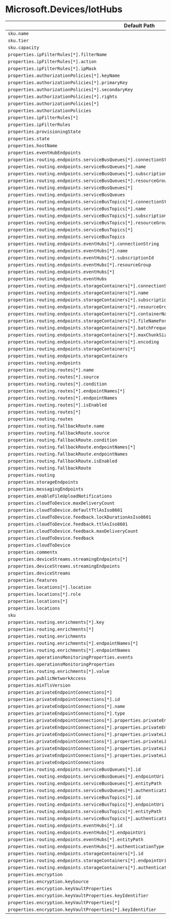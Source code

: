 # Microsoft.Devices/IotHubs

| Default Path | Alias |
|---|---|
| `sku.name` | `Microsoft.Devices/IotHubs/sku.name` |
| `sku.tier` | `Microsoft.Devices/IotHubs/sku.tier` |
| `sku.capacity` | `Microsoft.Devices/IotHubs/sku.capacity` |
| `properties.ipFilterRules[*].filterName` | `Microsoft.Devices/IotHubs/ipFilterRules[*].filterName` |
| `properties.ipFilterRules[*].action` | `Microsoft.Devices/IotHubs/ipFilterRules[*].action` |
| `properties.ipFilterRules[*].ipMask` | `Microsoft.Devices/IotHubs/ipFilterRules[*].ipMask` |
| `properties.authorizationPolicies[*].keyName` | `Microsoft.Devices/IotHubs/authorizationPolicies[*].keyName` |
| `properties.authorizationPolicies[*].primaryKey` | `Microsoft.Devices/IotHubs/authorizationPolicies[*].primaryKey` |
| `properties.authorizationPolicies[*].secondaryKey` | `Microsoft.Devices/IotHubs/authorizationPolicies[*].secondaryKey` |
| `properties.authorizationPolicies[*].rights` | `Microsoft.Devices/IotHubs/authorizationPolicies[*].rights` |
| `properties.authorizationPolicies[*]` | `Microsoft.Devices/IotHubs/authorizationPolicies[*]` |
| `properties.authorizationPolicies` | `Microsoft.Devices/IotHubs/authorizationPolicies` |
| `properties.ipFilterRules[*]` | `Microsoft.Devices/IotHubs/ipFilterRules[*]` |
| `properties.ipFilterRules` | `Microsoft.Devices/IotHubs/ipFilterRules` |
| `properties.provisioningState` | `Microsoft.Devices/IotHubs/provisioningState` |
| `properties.state` | `Microsoft.Devices/IotHubs/state` |
| `properties.hostName` | `Microsoft.Devices/IotHubs/hostName` |
| `properties.eventHubEndpoints` | `Microsoft.Devices/IotHubs/eventHubEndpoints` |
| `properties.routing.endpoints.serviceBusQueues[*].connectionString` | `Microsoft.Devices/IotHubs/routing.endpoints.serviceBusQueues[*].connectionString` |
| `properties.routing.endpoints.serviceBusQueues[*].name` | `Microsoft.Devices/IotHubs/routing.endpoints.serviceBusQueues[*].name` |
| `properties.routing.endpoints.serviceBusQueues[*].subscriptionId` | `Microsoft.Devices/IotHubs/routing.endpoints.serviceBusQueues[*].subscriptionId` |
| `properties.routing.endpoints.serviceBusQueues[*].resourceGroup` | `Microsoft.Devices/IotHubs/routing.endpoints.serviceBusQueues[*].resourceGroup` |
| `properties.routing.endpoints.serviceBusQueues[*]` | `Microsoft.Devices/IotHubs/routing.endpoints.serviceBusQueues[*]` |
| `properties.routing.endpoints.serviceBusQueues` | `Microsoft.Devices/IotHubs/routing.endpoints.serviceBusQueues` |
| `properties.routing.endpoints.serviceBusTopics[*].connectionString` | `Microsoft.Devices/IotHubs/routing.endpoints.serviceBusTopics[*].connectionString` |
| `properties.routing.endpoints.serviceBusTopics[*].name` | `Microsoft.Devices/IotHubs/routing.endpoints.serviceBusTopics[*].name` |
| `properties.routing.endpoints.serviceBusTopics[*].subscriptionId` | `Microsoft.Devices/IotHubs/routing.endpoints.serviceBusTopics[*].subscriptionId` |
| `properties.routing.endpoints.serviceBusTopics[*].resourceGroup` | `Microsoft.Devices/IotHubs/routing.endpoints.serviceBusTopics[*].resourceGroup` |
| `properties.routing.endpoints.serviceBusTopics[*]` | `Microsoft.Devices/IotHubs/routing.endpoints.serviceBusTopics[*]` |
| `properties.routing.endpoints.serviceBusTopics` | `Microsoft.Devices/IotHubs/routing.endpoints.serviceBusTopics` |
| `properties.routing.endpoints.eventHubs[*].connectionString` | `Microsoft.Devices/IotHubs/routing.endpoints.eventHubs[*].connectionString` |
| `properties.routing.endpoints.eventHubs[*].name` | `Microsoft.Devices/IotHubs/routing.endpoints.eventHubs[*].name` |
| `properties.routing.endpoints.eventHubs[*].subscriptionId` | `Microsoft.Devices/IotHubs/routing.endpoints.eventHubs[*].subscriptionId` |
| `properties.routing.endpoints.eventHubs[*].resourceGroup` | `Microsoft.Devices/IotHubs/routing.endpoints.eventHubs[*].resourceGroup` |
| `properties.routing.endpoints.eventHubs[*]` | `Microsoft.Devices/IotHubs/routing.endpoints.eventHubs[*]` |
| `properties.routing.endpoints.eventHubs` | `Microsoft.Devices/IotHubs/routing.endpoints.eventHubs` |
| `properties.routing.endpoints.storageContainers[*].connectionString` | `Microsoft.Devices/IotHubs/routing.endpoints.storageContainers[*].connectionString` |
| `properties.routing.endpoints.storageContainers[*].name` | `Microsoft.Devices/IotHubs/routing.endpoints.storageContainers[*].name` |
| `properties.routing.endpoints.storageContainers[*].subscriptionId` | `Microsoft.Devices/IotHubs/routing.endpoints.storageContainers[*].subscriptionId` |
| `properties.routing.endpoints.storageContainers[*].resourceGroup` | `Microsoft.Devices/IotHubs/routing.endpoints.storageContainers[*].resourceGroup` |
| `properties.routing.endpoints.storageContainers[*].containerName` | `Microsoft.Devices/IotHubs/routing.endpoints.storageContainers[*].containerName` |
| `properties.routing.endpoints.storageContainers[*].fileNameFormat` | `Microsoft.Devices/IotHubs/routing.endpoints.storageContainers[*].fileNameFormat` |
| `properties.routing.endpoints.storageContainers[*].batchFrequencyInSeconds` | `Microsoft.Devices/IotHubs/routing.endpoints.storageContainers[*].batchFrequencyInSeconds` |
| `properties.routing.endpoints.storageContainers[*].maxChunkSizeInBytes` | `Microsoft.Devices/IotHubs/routing.endpoints.storageContainers[*].maxChunkSizeInBytes` |
| `properties.routing.endpoints.storageContainers[*].encoding` | `Microsoft.Devices/IotHubs/routing.endpoints.storageContainers[*].encoding` |
| `properties.routing.endpoints.storageContainers[*]` | `Microsoft.Devices/IotHubs/routing.endpoints.storageContainers[*]` |
| `properties.routing.endpoints.storageContainers` | `Microsoft.Devices/IotHubs/routing.endpoints.storageContainers` |
| `properties.routing.endpoints` | `Microsoft.Devices/IotHubs/routing.endpoints` |
| `properties.routing.routes[*].name` | `Microsoft.Devices/IotHubs/routing.routes[*].name` |
| `properties.routing.routes[*].source` | `Microsoft.Devices/IotHubs/routing.routes[*].source` |
| `properties.routing.routes[*].condition` | `Microsoft.Devices/IotHubs/routing.routes[*].condition` |
| `properties.routing.routes[*].endpointNames[*]` | `Microsoft.Devices/IotHubs/routing.routes[*].endpointNames[*]` |
| `properties.routing.routes[*].endpointNames` | `Microsoft.Devices/IotHubs/routing.routes[*].endpointNames` |
| `properties.routing.routes[*].isEnabled` | `Microsoft.Devices/IotHubs/routing.routes[*].isEnabled` |
| `properties.routing.routes[*]` | `Microsoft.Devices/IotHubs/routing.routes[*]` |
| `properties.routing.routes` | `Microsoft.Devices/IotHubs/routing.routes` |
| `properties.routing.fallbackRoute.name` | `Microsoft.Devices/IotHubs/routing.fallbackRoute.name` |
| `properties.routing.fallbackRoute.source` | `Microsoft.Devices/IotHubs/routing.fallbackRoute.source` |
| `properties.routing.fallbackRoute.condition` | `Microsoft.Devices/IotHubs/routing.fallbackRoute.condition` |
| `properties.routing.fallbackRoute.endpointNames[*]` | `Microsoft.Devices/IotHubs/routing.fallbackRoute.endpointNames[*]` |
| `properties.routing.fallbackRoute.endpointNames` | `Microsoft.Devices/IotHubs/routing.fallbackRoute.endpointNames` |
| `properties.routing.fallbackRoute.isEnabled` | `Microsoft.Devices/IotHubs/routing.fallbackRoute.isEnabled` |
| `properties.routing.fallbackRoute` | `Microsoft.Devices/IotHubs/routing.fallbackRoute` |
| `properties.routing` | `Microsoft.Devices/IotHubs/routing` |
| `properties.storageEndpoints` | `Microsoft.Devices/IotHubs/storageEndpoints` |
| `properties.messagingEndpoints` | `Microsoft.Devices/IotHubs/messagingEndpoints` |
| `properties.enableFileUploadNotifications` | `Microsoft.Devices/IotHubs/enableFileUploadNotifications` |
| `properties.cloudToDevice.maxDeliveryCount` | `Microsoft.Devices/IotHubs/cloudToDevice.maxDeliveryCount` |
| `properties.cloudToDevice.defaultTtlAsIso8601` | `Microsoft.Devices/IotHubs/cloudToDevice.defaultTtlAsIso8601` |
| `properties.cloudToDevice.feedback.lockDurationAsIso8601` | `Microsoft.Devices/IotHubs/cloudToDevice.feedback.lockDurationAsIso8601` |
| `properties.cloudToDevice.feedback.ttlAsIso8601` | `Microsoft.Devices/IotHubs/cloudToDevice.feedback.ttlAsIso8601` |
| `properties.cloudToDevice.feedback.maxDeliveryCount` | `Microsoft.Devices/IotHubs/cloudToDevice.feedback.maxDeliveryCount` |
| `properties.cloudToDevice.feedback` | `Microsoft.Devices/IotHubs/cloudToDevice.feedback` |
| `properties.cloudToDevice` | `Microsoft.Devices/IotHubs/cloudToDevice` |
| `properties.comments` | `Microsoft.Devices/IotHubs/comments` |
| `properties.deviceStreams.streamingEndpoints[*]` | `Microsoft.Devices/IotHubs/deviceStreams.streamingEndpoints[*]` |
| `properties.deviceStreams.streamingEndpoints` | `Microsoft.Devices/IotHubs/deviceStreams.streamingEndpoints` |
| `properties.deviceStreams` | `Microsoft.Devices/IotHubs/deviceStreams` |
| `properties.features` | `Microsoft.Devices/IotHubs/features` |
| `properties.locations[*].location` | `Microsoft.Devices/IotHubs/locations[*].location` |
| `properties.locations[*].role` | `Microsoft.Devices/IotHubs/locations[*].role` |
| `properties.locations[*]` | `Microsoft.Devices/IotHubs/locations[*]` |
| `properties.locations` | `Microsoft.Devices/IotHubs/locations` |
| `sku` | `Microsoft.Devices/IotHubs/sku` |
| `properties.routing.enrichments[*].key` | `Microsoft.Devices/IotHubs/routing.enrichments[*].key` |
| `properties.routing.enrichments[*]` | `Microsoft.Devices/IotHubs/routing.enrichments[*]` |
| `properties.routing.enrichments` | `Microsoft.Devices/IotHubs/routing.enrichments` |
| `properties.routing.enrichments[*].endpointNames[*]` | `Microsoft.Devices/IotHubs/routing.enrichments[*].endpointNames[*]` |
| `properties.routing.enrichments[*].endpointNames` | `Microsoft.Devices/IotHubs/routing.enrichments[*].endpointNames` |
| `properties.operationsMonitoringProperties.events` | `Microsoft.Devices/IotHubs/operationsMonitoringProperties.events` |
| `properties.operationsMonitoringProperties` | `Microsoft.Devices/IotHubs/operationsMonitoringProperties` |
| `properties.routing.enrichments[*].value` | `Microsoft.Devices/IotHubs/routing.enrichments[*].value` |
| `properties.publicNetworkAccess` | `Microsoft.Devices/IotHubs/publicNetworkAccess` |
| `properties.minTlsVersion` | `Microsoft.Devices/IotHubs/minTlsVersion` |
| `properties.privateEndpointConnections[*]` | `Microsoft.Devices/IotHubs/privateEndpointConnections[*]` |
| `properties.privateEndpointConnections[*].id` | `Microsoft.Devices/IotHubs/privateEndpointConnections[*].id` |
| `properties.privateEndpointConnections[*].name` | `Microsoft.Devices/IotHubs/privateEndpointConnections[*].name` |
| `properties.privateEndpointConnections[*].type` | `Microsoft.Devices/IotHubs/privateEndpointConnections[*].type` |
| `properties.privateEndpointConnections[*].properties.privateEndpoint` | `Microsoft.Devices/IotHubs/privateEndpointConnections[*].privateEndpoint` |
| `properties.privateEndpointConnections[*].properties.privateEndpoint.id` | `Microsoft.Devices/IotHubs/privateEndpointConnections[*].privateEndpoint.id` |
| `properties.privateEndpointConnections[*].properties.privateLinkServiceConnectionState` | `Microsoft.Devices/IotHubs/privateEndpointConnections[*].privateLinkServiceConnectionState` |
| `properties.privateEndpointConnections[*].properties.privateLinkServiceConnectionState.status` | `Microsoft.Devices/IotHubs/privateEndpointConnections[*].privateLinkServiceConnectionState.status` |
| `properties.privateEndpointConnections[*].properties.privateLinkServiceConnectionState.description` | `Microsoft.Devices/IotHubs/privateEndpointConnections[*].privateLinkServiceConnectionState.description` |
| `properties.privateEndpointConnections[*].properties.privateLinkServiceConnectionState.actionsRequired` | `Microsoft.Devices/IotHubs/privateEndpointConnections[*].privateLinkServiceConnectionState.actionsRequired` |
| `properties.privateEndpointConnections` | `Microsoft.Devices/IotHubs/privateEndpointConnections` |
| `properties.routing.endpoints.serviceBusQueues[*].id` | `Microsoft.Devices/IotHubs/routing.endpoints.serviceBusQueues[*].id` |
| `properties.routing.endpoints.serviceBusQueues[*].endpointUri` | `Microsoft.Devices/IotHubs/routing.endpoints.serviceBusQueues[*].endpointUri` |
| `properties.routing.endpoints.serviceBusQueues[*].entityPath` | `Microsoft.Devices/IotHubs/routing.endpoints.serviceBusQueues[*].entityPath` |
| `properties.routing.endpoints.serviceBusQueues[*].authenticationType` | `Microsoft.Devices/IotHubs/routing.endpoints.serviceBusQueues[*].authenticationType` |
| `properties.routing.endpoints.serviceBusTopics[*].id` | `Microsoft.Devices/IotHubs/routing.endpoints.serviceBusTopics[*].id` |
| `properties.routing.endpoints.serviceBusTopics[*].endpointUri` | `Microsoft.Devices/IotHubs/routing.endpoints.serviceBusTopics[*].endpointUri` |
| `properties.routing.endpoints.serviceBusTopics[*].entityPath` | `Microsoft.Devices/IotHubs/routing.endpoints.serviceBusTopics[*].entityPath` |
| `properties.routing.endpoints.serviceBusTopics[*].authenticationType` | `Microsoft.Devices/IotHubs/routing.endpoints.serviceBusTopics[*].authenticationType` |
| `properties.routing.endpoints.eventHubs[*].id` | `Microsoft.Devices/IotHubs/routing.endpoints.eventHubs[*].id` |
| `properties.routing.endpoints.eventHubs[*].endpointUri` | `Microsoft.Devices/IotHubs/routing.endpoints.eventHubs[*].endpointUri` |
| `properties.routing.endpoints.eventHubs[*].entityPath` | `Microsoft.Devices/IotHubs/routing.endpoints.eventHubs[*].entityPath` |
| `properties.routing.endpoints.eventHubs[*].authenticationType` | `Microsoft.Devices/IotHubs/routing.endpoints.eventHubs[*].authenticationType` |
| `properties.routing.endpoints.storageContainers[*].id` | `Microsoft.Devices/IotHubs/routing.endpoints.storageContainers[*].id` |
| `properties.routing.endpoints.storageContainers[*].endpointUri` | `Microsoft.Devices/IotHubs/routing.endpoints.storageContainers[*].endpointUri` |
| `properties.routing.endpoints.storageContainers[*].authenticationType` | `Microsoft.Devices/IotHubs/routing.endpoints.storageContainers[*].authenticationType` |
| `properties.encryption` | `Microsoft.Devices/IotHubs/encryption` |
| `properties.encryption.keySource` | `Microsoft.Devices/IotHubs/encryption.keySource` |
| `properties.encryption.keyVaultProperties` | `Microsoft.Devices/IotHubs/encryption.keyVaultProperties` |
| `properties.encryption.keyVaultProperties.keyIdentifier` | `Microsoft.Devices/IotHubs/encryption.keyVaultProperties.keyIdentifier` |
| `properties.encryption.keyVaultProperties[*]` | `Microsoft.Devices/IotHubs/encryption.keyVaultProperties[*]` |
| `properties.encryption.keyVaultProperties[*].keyIdentifier` | `Microsoft.Devices/IotHubs/encryption.keyVaultProperties[*].keyIdentifier` |

